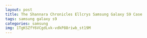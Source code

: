 ```yaml
---
layout: post
title: The Shannara Chronicles Ellcrys Samsung Galaxy S9 Case
tags: samsung galaxy s9
categories: samsung
img: 1TgKSZfY6VCgdLvk-vdkP88riwb_st19M
---
```

